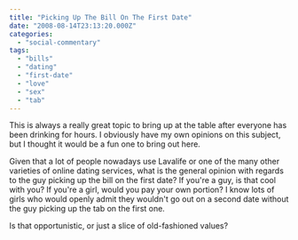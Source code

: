 ```yaml
---
title: "Picking Up The Bill On The First Date"
date: "2008-08-14T23:13:20.000Z"
categories: 
  - "social-commentary"
tags: 
  - "bills"
  - "dating"
  - "first-date"
  - "love"
  - "sex"
  - "tab"
---
```


This is always a really great topic to bring up at the table after everyone has been drinking for hours. I obviously have my own opinions on this subject, but I thought it would be a fun one to bring out here.

Given that a lot of people nowadays use Lavalife or one of the many other varieties of online dating services, what is the general opinion with regards to the guy picking up the bill on the first date? If you're a guy, is that cool with you? If you're a girl, would you pay your own portion? I know lots of girls who would openly admit they wouldn't go out on a second date without the guy picking up the tab on the first one.

Is that opportunistic, or just a slice of old-fashioned values?
